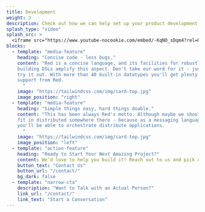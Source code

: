 ```yaml
---
title: Development
weight: 3
description: Check out how we can help set up your product development business.
splash_type: "video"
splash_src: >
  <iframe src="https://www.youtube-nocookie.com/embed/-KqNO_sDqm4?rel=0" frameborder="0" allow="autoplay; encrypted-media" allowfullscreen></iframe>
blocks:
  - template: "media-feature"
    heading: "Concise code - less bugs."
    content: "Red is a concise language, and its facilities for robustly 
    building DSLs amplify this aspect. Don't take our word for it - just 
    try it out. With more than 40 built-in datatypes you'll get plenty of
    support from Red.
      "
    image: "https://tailwindcss.com/img/card-top.jpg"
    image_position: "right"
  - template: "media-feature"
    heading: "Simple things easy, hard things doable."
    content: "This has been always Red's motto. Although maybe we should 
    fit in distributed somewhere there - because as a messaging language, 
    you'll be able to orchestrate distribute applications.
      "
    image: "https://tailwindcss.com/img/card-top.jpg"
    image_position: "left"
  - template: "action-feature"
    heading: "Ready to Start Your Next Amazing Project?"
    content: We’d love to help you build it! Reach out to us and pick our brains.
    button_text: "Contact Us"
    button_url: "/contact/"
    bg_dark: false
  - template: "narrow-cta"
    description: "Want to Talk with an Actual Person?"
    link_url: "/contact/"
    link_text: "Start a Conversation"
---
```

